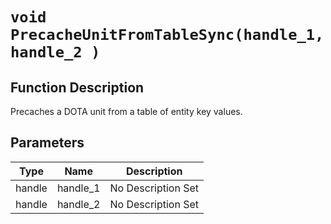 # `void PrecacheUnitFromTableSync(handle_1, handle_2 )`
## Function Description
Precaches a DOTA unit from a table of entity key values.
## Parameters
Type|Name|Description
--|--|--
handle|handle_1|No Description Set
handle|handle_2|No Description Set
